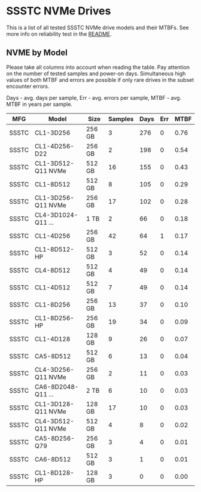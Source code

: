 SSSTC NVMe Drives
=================

This is a list of all tested SSSTC NVMe drive models and their MTBFs. See more
info on reliability test in the [README](https://github.com/linuxhw/SMART).

NVME by Model
------------

Please take all columns into account when reading the table. Pay attention on the
number of tested samples and power-on days. Simultaneous high values of both MTBF
and errors are possible if only rare drives in the subset encounter errors.

Days - avg. days per sample,
Err  - avg. errors per sample,
MTBF - avg. MTBF in years per sample.

| MFG       | Model              | Size   | Samples | Days  | Err   | MTBF |
|-----------|--------------------|--------|---------|-------|-------|------|
| SSSTC     | CL1-3D256          | 256 GB | 3       | 276   | 0     | 0.76   |
| SSSTC     | CL1-4D256-D22      | 256 GB | 2       | 198   | 0     | 0.54   |
| SSSTC     | CL1-3D512-Q11 NVMe | 512 GB | 16      | 155   | 0     | 0.43   |
| SSSTC     | CL1-8D512          | 512 GB | 8       | 105   | 0     | 0.29   |
| SSSTC     | CL1-3D256-Q11 NVMe | 256 GB | 17      | 102   | 0     | 0.28   |
| SSSTC     | CL4-3D1024-Q11 ... | 1 TB   | 2       | 66    | 0     | 0.18   |
| SSSTC     | CL1-4D256          | 256 GB | 42      | 64    | 1     | 0.17   |
| SSSTC     | CL1-8D512-HP       | 512 GB | 3       | 52    | 0     | 0.14   |
| SSSTC     | CL4-8D512          | 512 GB | 4       | 49    | 0     | 0.14   |
| SSSTC     | CL1-4D512          | 512 GB | 7       | 49    | 0     | 0.14   |
| SSSTC     | CL1-8D256          | 256 GB | 13      | 37    | 0     | 0.10   |
| SSSTC     | CL1-8D256-HP       | 256 GB | 19      | 34    | 0     | 0.09   |
| SSSTC     | CL1-4D128          | 128 GB | 9       | 26    | 0     | 0.07   |
| SSSTC     | CA5-8D512          | 512 GB | 6       | 13    | 0     | 0.04   |
| SSSTC     | CL4-3D256-Q11 NVMe | 256 GB | 2       | 11    | 0     | 0.03   |
| SSSTC     | CA6-8D2048-Q11 ... | 2 TB   | 6       | 10    | 0     | 0.03   |
| SSSTC     | CL1-3D128-Q11 NVMe | 128 GB | 17      | 10    | 0     | 0.03   |
| SSSTC     | CL4-3D512-Q11 NVMe | 512 GB | 4       | 8     | 0     | 0.02   |
| SSSTC     | CA5-8D256-Q79      | 256 GB | 3       | 4     | 0     | 0.01   |
| SSSTC     | CA6-8D512          | 512 GB | 3       | 1     | 0     | 0.01   |
| SSSTC     | CL1-8D128-HP       | 128 GB | 3       | 0     | 0     | 0.00   |
